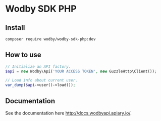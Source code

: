 # Wodby SDK PHP

## Install

```bash
composer require wodby/wodby-sdk-php:dev
```

## How to use

```php
// Initialize an API factory.
$api = new Wodby\Api('YOUR ACCESS TOKEN', new GuzzleHttp\Client());

// Load info about current user.
var_dump($api->user()->load());
```

## Documentation

See the documentation here http://docs.wodbyapi.apiary.io/.

